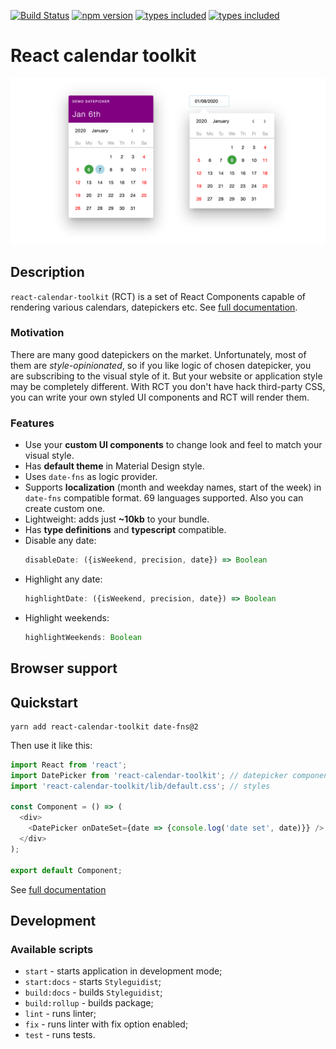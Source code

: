 [![Build Status](https://travis-ci.org/morewings/react-calendar-toolkit.svg?branch=master)](https://travis-ci.org/morewings/react-calendar-toolkit)
[![npm version](https://badge.fury.io/js/react-calendar-toolkit.svg)](https://www.npmjs.com/package/react-calendar-toolkit)
[![types included](https://badgen.net/npm/types/tslib)](https://github.com/morewings/react-calendar-toolkit/blob/master/types/index.d.ts)
[![types included](https://badgen.net/bundlephobia/minzip/react-calendar-toolkit)](https://bundlephobia.com/result?p=react-calendar-toolkit)


# React calendar toolkit

[![Datepicker screenshot](./doc-assets/datepicker-screenshot.png)](#)

## Description
`react-calendar-toolkit` (RCT) is a set of React Components capable of rendering various calendars, datepickers etc. See [full documentation](https://morewings.github.io/react-calendar-toolkit/).

### Motivation
There are many good datepickers on the market. Unfortunately, most of them are _style-opinionated_, so if you like logic of chosen datepicker, you are subscribing to the visual style of it. But your website or application style may be completely different. With RCT you don't have hack third-party CSS, you can write your own styled UI components and RCT will render them.

### Features
- Use your **custom UI components** to change look and feel to match your visual style.
- Has **default theme** in Material Design style.
- Uses `date-fns` as logic provider.
- Supports **localization** (month and weekday names, start of the week) in `date-fns` compatible format. 69 languages supported. Also you can create custom one.
- Lightweight: adds just **~10kb** to your bundle.
- Has **type definitions** and **typescript** compatible.
- Disable any date: 
    ```js
    disableDate: ({isWeekend, precision, date}) => Boolean
    ```
- Highlight any date:
    ```js
    highlightDate: ({isWeekend, precision, date}) => Boolean
    ```  
- Highlight weekends:
    ```js
    highlightWeekends: Boolean
    ```

## Browser support

## Quickstart

 ```shell script
yarn add react-calendar-toolkit date-fns@2
```

Then use it like this:

```js
import React from 'react';
import DatePicker from 'react-calendar-toolkit'; // datepicker component
import 'react-calendar-toolkit/lib/default.css'; // styles

const Component = () => (
  <div>
    <DatePicker onDateSet={date => {console.log('date set', date)}} />
  </div>
);

export default Component;
``` 

See [full documentation](https://morewings.github.io/react-calendar-toolkit/)

## Development

### Available scripts

- `start` - starts application in development mode;
- `start:docs` - starts `Styleguidist`;
- `build:docs` - builds `Styleguidist`;
- `build:rollup` - builds package;
- `lint` - runs linter;
- `fix` - runs linter with fix option enabled;
- `test` - runs tests.


